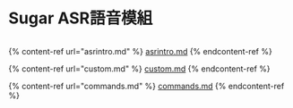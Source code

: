 # Sugar ASR語音模組

<figure><img src="https://files.gitbook.com/v0/b/gitbook-x-prod.appspot.com/o/spaces%2F6uJvpXC43onNIIwhMlWo%2Fuploads%2FAQmK3x9E3i33R9yQCBJi%2FASR_clean.png?alt=media&#x26;token=89b3b5bc-f1f7-48b7-8e46-d9e6017f7657" alt=""><figcaption></figcaption></figure>

{% content-ref url="asrintro.md" %}
[asrintro.md](asrintro.md)
{% endcontent-ref %}

{% content-ref url="custom.md" %}
[custom.md](custom.md)
{% endcontent-ref %}

{% content-ref url="commands.md" %}
[commands.md](commands.md)
{% endcontent-ref %}
